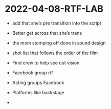 # 2022-04-08-RTF-LAB
- add that she’s pre transition into the script
- Better get across that she’s trans
- the mom stomping off done in sound design
- shot list that follows the order of the film
- Find crew to help see out vision

- Facebook group rtf
- Acting groups Facebook
- Platforms like backstage
- 